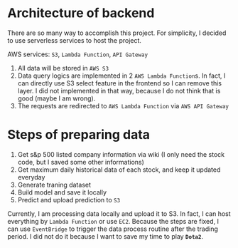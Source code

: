 # Architecture of backend
There are so many way to accomplish this project. For simplicity, I decided to use serverless services to host the project.

AWS services: `S3`, `Lambda Function`, `API Gateway`

1. All data will be stored in `AWS S3`
2. Data query logics are implemented in 2 `AWS Lambda Function`s. In fact, I can directly use S3 select feature in the frontend so I can remove this layer. I did not implemented in that way, because I do not think that is good (maybe I am wrong).
3. The requests are redirected to `AWS Lambda Function` via `AWS API Gateway`


# Steps of preparing data
1. Get s&p 500 listed company information via wiki (I only need the stock code, but I saved some other informations)
2. Get maximum daily historical data of each stock, and keep it updated everyday
3. Generate traning dataset
4. Build model and save it locally
5. Predict and upload prediction to `S3`

Currently, I am processing data locally and upload it to S3. In fact, I can host everything by `Lambda Function` or use `EC2`. Because the steps are fixed, I can use `EventBridge` to trigger the data process routine after the trading period. I did not do it because I want to save my time to play __`Dota2`__.
